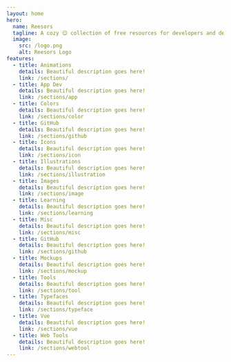 ```yaml
---
layout: home
hero:
  name: Reesors
  tagline: A cozy 😌 collection of free resources for developers and designers curated with ♥️
  image:
    src: /logo.png
    alt: Reesors Logo
features:
  - title: Animations
    details: Beautiful description goes here!
    link: /sections/
  - title: App Dev
    details: Beautiful description goes here!
    link: /sections/app
  - title: Colors
    details: Beautiful description goes here!
    link: /sections/color
  - title: GitHub
    details: Beautiful description goes here!
    link: /sections/github
  - title: Icons
    details: Beautiful description goes here!
    link: /sections/icon
  - title: Illustrations
    details: Beautiful description goes here!
    link: /sections/illustration
  - title: Images
    details: Beautiful description goes here!
    link: /sections/image
  - title: Learning
    details: Beautiful description goes here!
    link: /sections/learning
  - title: Misc
    details: Beautiful description goes here!
    link: /sections/misc
  - title: GitHub
    details: Beautiful description goes here!
    link: /sections/github
  - title: Mockups
    details: Beautiful description goes here!
    link: /sections/mockup
  - title: Tools
    details: Beautiful description goes here!
    link: /sections/tool
  - title: Typefaces
    details: Beautiful description goes here!
    link: /sections/typeface
  - title: Vue
    details: Beautiful description goes here!
    link: /sections/vue
  - title: Web Tools
    details: Beautiful description goes here!
    link: /sections/webtool
---
```

